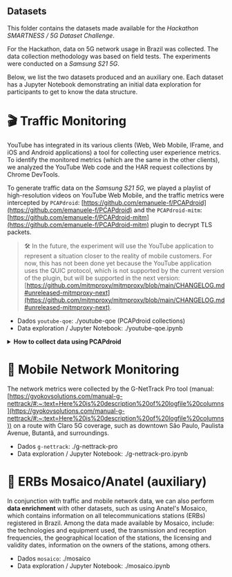 ## Datasets

This folder contains the datasets made available for the _Hackathon SMARTNESS / 5G Dataset Challenge_.

For the Hackathon, data on 5G network usage in Brazil was collected. The data collection methodology was based on field tests. The experiments were conducted on a _Samsung S21 5G_.

Below, we list the two datasets produced and an auxiliary one. Each dataset has a Jupyter Notebook demonstrating an initial data exploration for participants to get to know the data structure.

# 🎬 Traffic Monitoring
YouTube has integrated in its various clients (Web, Web Mobile, IFrame, and iOS and Android applications) a tool for collecting user experience metrics. To identify the monitored metrics (which are the same in the other clients), we analyzed the YouTube Web code and the HAR request collections by Chrome DevTools.

To generate traffic data on the _Samsung S21 5G_, we played a playlist of high-resolution videos on YouTube Web Mobile, and the traffic metrics were intercepted by `PCAPdroid`: [https://github.com/emanuele-f/PCAPdroid](https://github.com/emanuele-f/PCAPdroid) and the `PCAPdroid-mitm`: [https://github.com/emanuele-f/PCAPdroid-mitm](https://github.com/emanuele-f/PCAPdroid-mitm) plugin to decrypt TLS packets.

> 🛠️ In the future, the experiment will use the YouTube application to represent a situation closer to the reality of mobile customers. For now, this has not been done yet because the YouTube application uses the QUIC protocol, which is not supported by the current version of the plugin, but will be supported in the next version: [https://github.com/mitmproxy/mitmproxy/blob/main/CHANGELOG.md#unreleased-mitmproxy-next](https://github.com/mitmproxy/mitmproxy/blob/main/CHANGELOG.md#unreleased-mitmproxy-next).

- Dados `youtube-qoe`: ./youtube-qoe (PCAPdroid collections)
- Data exploration / Jupyter Notebook: ./youtube-qoe.ipynb

<details>
<summary><b>How to collect data using PCAPdroid</b></summary>

## Configuring TLS decryption
- In the *Traffic inspection* section of the PCAPdroid settings (⚙️ icon in the upper right corner), enable *TLS decryption*
- The first time decryption is enabled, the menu for configuring the plugin will open. The steps include:
    1. Download and install the `PCAPdroid-mitm` addon
    2. Authorize PCAPdroid to control the addon
    3. Install the PCAPdroid Certificate Authority (CA)

## Initial Setup
- In the _Traffic inspection_ section of the PCAPdroid settings (⚙️ icon in the upper right corner), disable the _Full payload_ option
- In the _Capture_ section of the PCAPdroid settings, enable the _PCAPdroid trailer_ option
- Set the traffic capture format (_traffic dump format_) to _PCAP file_
- Select the application that will capture the traffic (in this case, the browser that will open YouTube Web Mobile. Example: Google Chrome, Firefox, Samsung Internet)

## Capture and export
- Enter the PCAPdroid application
- Select _Ready_
- Start generating traffic. At this point, you can leave the application
- ...
- To finish capturing traffic, enter PCAPdroid again
- Press the stop button (⬜ icon in the upper right corner)
- Press _OK_ in the dialog informing that the traffic has been saved
- If an SSL key file `sslkeylogfile.txt` is generated, a dialog will open to save it:
    - Go to the folder where the file should be saved, such as in `~/Download/PCAPdroid` (the same location where PCAP captures are saved)
    - Select the most recent PCAP capture file to copy its name (for easy identification later)
    - Edit the `.pcap` extension to `.txt` of the file to be saved
    - Save

## Merging `sslkeylogfile.txt` and `.pcap` into a single `.pcapng` file

To merge the two files `sslkeylogfile.txt` and `.pcap` into a single `.pcapng` file, we can use the command line program `editcap` (which can be obtained by installing `tshark`).

If the SSL key file and PCAP have the same name, simply use a variable with the capture name:
```bash
filename=PCAPdroid_17_Feb_02_19_56
editcap --inject-secrets tls,${filename}.txt ${filename}.pcap ${filename}.pcapng
```

Alternatively, we can specify the different names individually:
```bash
editcap --inject-secrets tls,sslkeylogfile_abc.txt captura_abc.pcap captura_e_sslkeys_abc.pcapng
```

Once we have the `.pcapng` files, we pre-process them into a more usable format. To do this, we run the _scripts_: ../scripts/ below:
```bash
# transforms .pcapng files to .json
./scripts/extract_youtube_qoe_urls.py -g '*.pcapng'

# transforms .json files to pandas Dataframes in .pickle format
./scripts/youtube_qoe_urls_preprocessing.py -g '*.json'
```

</details>

# 📶 Mobile Network Monitoring

The network metrics were collected by the G-NetTrack Pro tool (manual: [https://gyokovsolutions.com/manual-g-nettrack/#:~:text=Here%20is%20description%20of%20logfile%20columns](https://gyokovsolutions.com/manual-g-nettrack/#:~:text=Here%20is%20description%20of%20logfile%20columns)) on a route with Claro 5G coverage, such as downtown São Paulo, Paulista Avenue, Butantã, and surroundings.

- Dados `g-nettrack`: ./g-nettrack-pro
- Data exploration / Jupyter Notebook: ./g-nettrack-pro.ipynb

# 📡 ERBs Mosaico/Anatel (auxiliary)

In conjunction with traffic and mobile network data, we can also perform **data enrichment** with other datasets, such as using Anatel's Mosaico, which contains information on all telecommunications stations (ERBs) registered in Brazil. Among the data made available by Mosaico, include: the technologies and equipment used, the transmission and reception frequencies, the geographical location of the stations, the licensing and validity dates, information on the owners of the stations, among others.

- Dados `mosaico`: ./mosaico
- Data exploration / Jupyter Notebook: ./mosaico.ipynb